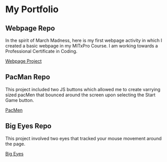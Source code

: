# My Portfolio
## Webpage Repo
In the spirit of March Madness, here is my first webpage activity in which I created a basic webpage in my MITxPro Course. I am working towards a Professional Certificate in Coding.

<a href= "https://github.com/BrandonDobransky/brandondobransky.github.io/assets/127439948/dcc3e909-bff4-47a6-841d-4d4d6cb441af"> Webpage Project </a>

## PacMan Repo
This project included two JS buttons which allowed me to create varrying sized pacMen that bounced around the screen upon selecting the Start Game button. 

<a href= "https://github.com/BrandonDobransky/brandondobransky.github.io/assets/127439948/420ac2a8-0ebb-4bca-9b07-19139c74e8b4"> PacMen</a>

## Big Eyes Repo
This project involved two eyes that tracked your mouse movement around the page. 

<a href= ""> Big Eyes</a>
